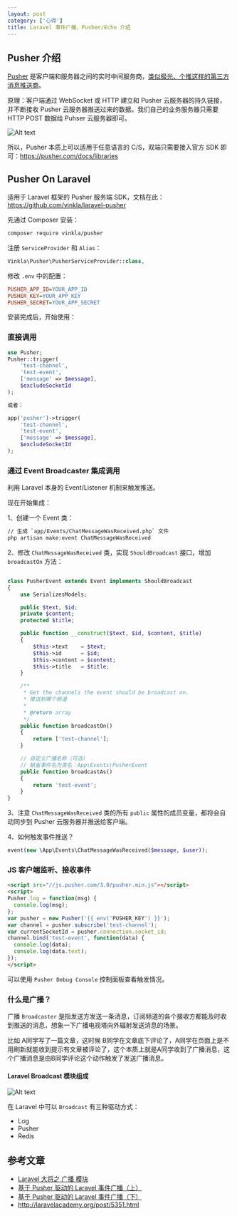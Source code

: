 ```yaml
---
layout: post
category: ['心得']
title: Laravel 事件广播、Pusher/Echo 介绍
---
```


## Pusher 介绍

[Pusher](https://pusher.com/signup) 是客户端和服务器之间的实时中间服务商，<u>类似极光、个推这样的第三方消息推送商</u>。

原理：客户端通过 WebSocket 或 HTTP 建立和 Pusher 云服务器的持久链接，并不断接收 Pusher 云服务器推送过来的数据。我们自己的业务服务器只需要 HTTP POST 数据给 Puhser 云服务器即可。

![Alt text](./1503312579376.png)

所以，Pusher 本质上可以适用于任意语言的 C/S，双端只需要接入官方 SDK 即可：<https://pusher.com/docs/libraries>

## Pusher On Laravel

适用于 Laravel 框架的 Pusher 服务端 SDK，文档在此：<https://github.com/vinkla/laravel-pusher>

先通过 Composer 安装：

```bash
composer require vinkla/pusher
```

注册 `ServiceProvider` 和 `Alias`：

```php
Vinkla\Pusher\PusherServiceProvider::class,
```

修改 `.env` 中的配置：

```ini
PUSHER_APP_ID=YOUR_APP_ID
PUSHER_KEY=YOUR_APP_KEY
PUSHER_SECRET=YOUR_APP_SECRET
```

安装完成后，开始使用：

### 直接调用

```php
use Pusher;
Pusher::trigger(
    'test-channel',
    'test-event',
    ['message' => $message],
    $excludeSocketId
);

或者：

app('pusher')->trigger(
    'test-channel',
    'test-event',
    ['message' => $message],
    $excludeSocketId
);
```

### 通过 Event Broadcaster 集成调用

利用 Laravel 本身的 Event/Listener 机制来触发推送。

现在开始集成：

1、创建一个 Event 类：

```bash
// 生成 `app/Events/ChatMessageWasReceived.php` 文件
php artisan make:event ChatMessageWasReceived
```

2、修改 `ChatMessageWasReceived` 类，实现 `ShouldBroadcast` 接口，增加 `broadcastOn` 方法：

```php

class PusherEvent extends Event implements ShouldBroadcast
{
    use SerializesModels;

    public $text, $id;
    private $content;
    protected $title;

    public function __construct($text, $id, $content, $title)
    {
        $this->text    = $text;
        $this->id      = $id;
        $this->content = $content;
        $this->title   = $title;
    }

    /**
     * Get the channels the event should be broadcast on.
     * 推送到哪个频道
     *
     * @return array
     */
    public function broadcastOn()
    {
        return ['test-channel'];
    }

    // 自定义广播名称（可选）
    // 缺省事件名为类名：App\Events\PusherEvent
    public function broadcastAs()
    {
        return 'test-event';
    }
}
```

3、注意 `ChatMessageWasReceived` 类的所有 `public` 属性的成员变量，都将会自动同步到 Pusher 云服务器并推送给客户端。

4、如何触发事件推送？

```php
event(new \App\Events\ChatMessageWasReceived($message, $user));
```

### JS 客户端监听、接收事件

```html
<script src="//js.pusher.com/3.0/pusher.min.js"></script>
<script>
Pusher.log = function(msg) {
  console.log(msg);
};
var pusher = new Pusher('{{ env('PUSHER_KEY') }}');
var channel = pusher.subscribe('test-channel');
var currentSocketId = pusher.connection.socket_id;
channel.bind('test-event', function(data) {
  console.log(data);
  console.log(data.text);
});
</script>
```

可以使用 `Pusher Debug Console` 控制面板查看触发情况。

### 什么是广播？

广播 `Broadcaster` 是指发送方发送一条消息，订阅频道的各个接收方都能及时收到推送的消息，想象一下广播电视塔向外辐射发送消息的场景。

比如 A同学写了一篇文章，这时候 B同学在文章底下评论了，A同学在页面上是不用刷新就能收到提示有文章被评论了，这个本质上就是A同学收到了广播消息，这个广播消息是由B同学评论这个动作触发了发送广播消息。

#### Laravel Broadcast 模块组成

![Alt text](./1503314394523.png)

在 Laravel 中可以 `Broadcast` 有三种驱动方式：

- Log
- Pusher
- Redis


## 参考文章

- [Laravel 大将之 广播 模块](https://segmentfault.com/a/1190000010759743)
- [基于 Pusher 驱动的 Laravel 事件广播（上）](https://segmentfault.com/a/1190000004997982)
- [基于 Pusher 驱动的 Laravel 事件广播（下）](https://segmentfault.com/a/1190000005003873)
- <http://laravelacademy.org/post/5351.html>
